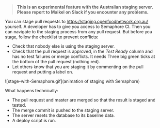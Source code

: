 > **This is an experimental feature with the Australian staging server. Please report to Maikel on Slack if you encounter any problems.**

You can stage pull requests to https://staging.openfoodnetwork.org.au/ yourself. A developer has to give you access to Semaphore CI. Then you can navigate to the staging process from any pull request. But before you stage, follow the checklist to prevent conflicts:

- Check that nobody else is using the staging server.
- Check that the pull request is approved, in the *Test Ready* column and has no test failures or merge conflicts. It needs Three big green ticks at the bottom of the pull request (nothing red).
- Let others know that you are staging it by commenting on the pull request and putting a label on.

![stage-with-Semaphore.gif](animation of staging with Semaphore)

What happens technically:

- The pull request and master are merged so that the result is staged and tested.
- The merge commit is pushed to the staging server.
- The server resets the database to its baseline data.
- A deploy script is run.
